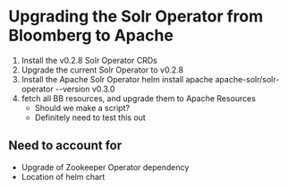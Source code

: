 # Upgrading the Solr Operator from Bloomberg to Apache

1. Install the v0.2.8 Solr Operator CRDs
2. Upgrade the current Solr Operator to v0.2.8
3. Install the Apache Solr Operator
    helm install apache apache-solr/solr-operator --version v0.3.0
4. fetch all BB resources, and upgrade them to Apache Resources
    - Should we make a script?
    - Definitely need to test this out
    


## Need to account for
- Upgrade of Zookeeper Operator dependency
- Location of helm chart